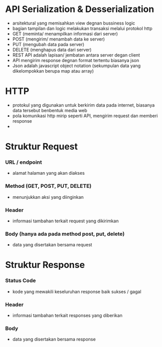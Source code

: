# API Serialization & Desserialization
- arsitektural yang memisahkan view degnan bussiness logic
- bagian tampilan dan logic melakukan transaksi melalui protokol http
- GET (meminta/ menampilkan informasi dari server)
- POST (mengirim/ menambah data ke server)
- PUT (mengubah data pada server)
- DELETE (menghapus data dari server)
- REST API adalah lapisan/ jembatan antara server degan client
- API mengirim response degnan format tertentu biasanya json
- Json adalah javascript object notation (sekumpulan data yang dikelompokkan berupa map atau array)
# HTTP
- protokul yang digunakan untuk berkirim data pada internet, biasanya data tersebut benbentuk media web
- pola komunikasi http mirip seperti API, mengirim request dan memberi response
- 
# Struktur Request
### URL / endpoint
- alamat halaman yang akan diakses
### Method (GET, POST, PUT, DELETE)
- menunjukkan aksi yang diinginkan
### Header
- informasi tambahan terkait request yang dikirimkan
### Body (hanya ada pada method post, put, delete)
- data yang disertakan bersama request

# Struktur Response
### Status Code
- kode yang mewakili keseluruhan response baik sukses / gagal
### Header
- informasi tambahan terkait responses yang diberikan
### Body
- data yang disertakan bersama response